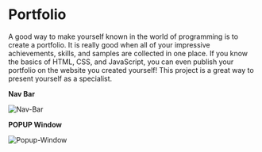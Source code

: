 # Portfolio
A good way to make yourself known in the world of programming is to create a portfolio. It is really good when all of your impressive achievements, skills, and samples are collected in one place. If you know the basics of HTML, CSS, and JavaScript, you can even publish your portfolio on the website you created yourself! This project is a great way to present yourself as a specialist.

**Nav Bar**

![Nav-Bar](https://ucarecdn.com/a0357510-264e-4125-ba61-b3615a4268b6/)

**POPUP Window**

![Popup-Window](https://ucarecdn.com/ecc5a120-f686-4177-a526-a1ad3d49c72b/-/crop/778x379/600,623/-/preview/)



